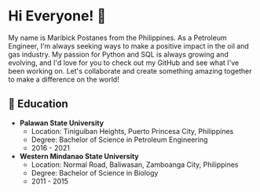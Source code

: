 # Hi Everyone! :wave:

My name is Maribick Postanes from the Philippines. As a Petroleum Engineer, I'm always seeking ways to make a positive impact in the oil and gas industry. My passion for Python and SQL is always growing and evolving, and I'd love for you to check out my GitHub and see what I've been working on. Let's collaborate and create something amazing together to make a difference on the world!

## :school: Education
* **Palawan State University**
  - Location: Tiniguiban Heights, Puerto Princesa City, Philippines
  - Degree: Bachelor of Science in Petroleum Engineering
  - 2016 - 2021
* **Western Mindanao State University**
  - Location: Normal Road, Baliwasan, Zamboanga City, Philippines
  - Degree: Bachelor of Science in Biology
  - 2011 - 2015

